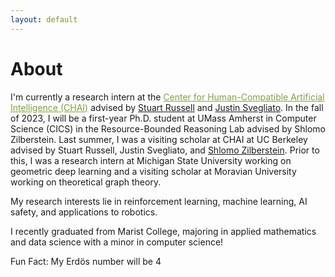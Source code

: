 ```yaml
---
layout: default
---
```


# About

I'm currently a research intern at the <a href="https://humancompatible.ai/" style="color: rgb(129, 161, 66)">Center for Human-Compatible Artificial Intelligence (CHAI)</a> advised by [Stuart Russell](https://people.eecs.berkeley.edu/~russell) and [Justin Svegliato](https://justinsvegliato.com/). In the fall of 2023, I will be a first-year Ph.D. student at UMass Amherst in Computer Science (CICS) in the Resource-Bounded Reasoning Lab advised by Shlomo Zilberstein. Last summer, I was a visiting scholar at CHAI at UC Berkeley advised by Stuart Russell, Justin Svegliato, and [Shlomo Zilberstein](https://groups.cs.umass.edu/shlomo/). Prior to this, I was a research intern at Michigan State University working on geometric deep learning and a visiting scholar at Moravian University working on theoretical graph theory.

My research interests lie in reinforcement learning, machine learning, AI safety, and applications to robotics.

I recently graduated from Marist College, majoring in applied mathematics and data science with a minor in computer science!

Fun Fact: My Erd&ouml;s number will be 4
<!-- ### Inline styles and components
Text can be **bold**, _italic_, or ~~strikethrough~~.

[Link to another page](./another-page.html).

There should be whitespace between paragraphs.

There should be whitespace between paragraphs. We recommend including a README, or a file with information about your project. -->